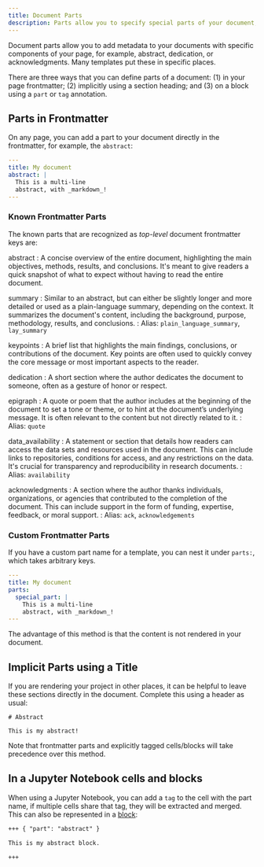 ```yaml
---
title: Document Parts
description: Parts allow you to specify special parts of your document, like abstract, keypoints acknowledgements.
---
```


Document parts allow you to add metadata to your documents with specific components of your page, for example, abstract, dedication, or acknowledgments. Many templates put these in specific places.

There are three ways that you can define parts of a document: (1) in your page frontmatter; (2) implicitly using a section heading; and (3) on a block using a `part` or `tag` annotation.

## Parts in Frontmatter

On any page, you can add a part to your document directly in the frontmatter, for example, the `abstract`:

```yaml
---
title: My document
abstract: |
  This is a multi-line
  abstract, with _markdown_!
---
```

### Known Frontmatter Parts

The known parts that are recognized as _top-level_ document frontmatter keys are:

abstract
: A concise overview of the entire document, highlighting the main objectives, methods, results, and conclusions. It's meant to give readers a quick snapshot of what to expect without having to read the entire document.

summary
: Similar to an abstract, but can either be slightly longer and more detailed or used as a plain-language summary, depending on the context. It summarizes the document's content, including the background, purpose, methodology, results, and conclusions.
: Alias: `plain_language_summary`, `lay_summary`

keypoints
: A brief list that highlights the main findings, conclusions, or contributions of the document. Key points are often used to quickly convey the core message or most important aspects to the reader.

dedication
: A short section where the author dedicates the document to someone, often as a gesture of honor or respect.

epigraph
: A quote or poem that the author includes at the beginning of the document to set a tone or theme, or to hint at the document’s underlying message. It is often relevant to the content but not directly related to it.
: Alias: `quote`

data_availability
: A statement or section that details how readers can access the data sets and resources used in the document. This can include links to repositories, conditions for access, and any restrictions on the data. It's crucial for transparency and reproducibility in research documents.
: Alias: `availability`

acknowledgments
: A section where the author thanks individuals, organizations, or agencies that contributed to the completion of the document. This can include support in the form of funding, expertise, feedback, or moral support.
: Alias: `ack`, `acknowledgements`

### Custom Frontmatter Parts

If you have a custom part name for a template, you can nest it under `parts:`, which takes arbitrary keys.

```yaml
---
title: My document
parts:
  special_part: |
    This is a multi-line
    abstract, with _markdown_!
---
```

The advantage of this method is that the content is not rendered in your document.

## Implicit Parts using a Title

If you are rendering your project in other places, it can be helpful to leave these sections directly in the document.
Complete this using a header as usual:

```
# Abstract

This is my abstract!
```

Note that frontmatter parts and explicitly tagged cells/blocks will take precedence over this method.

## In a Jupyter Notebook cells and blocks

When using a Jupyter Notebook, you can add a `tag` to the cell with the part name, if multiple cells share that tag, they will be extracted and merged. This can also be represented in a [block](./blocks.md):

```markdown
+++ { "part": "abstract" }

This is my abstract block.

+++
```
